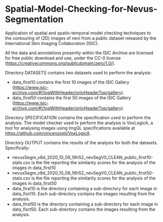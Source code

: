 # Spatial-Model-Checking-for-Nevus-Segmentation
Application of spatial and spatio-temporal model checking techniques to the contouring of (2D)  images of nevi from a public dataset released by the International Skin Imaging Collaboration (ISIC). 

All the data and annotations presently within the ISIC Archive are licensed for free public download and use, under the CC-0 license (https://creativecommons.org/publicdomain/zero/1.0/).

Directory DATASETS contains two datasets used to perform the analysis: 
  - data_first10 contains the first 10 images of the ISIC Gallery (https://www.isic-archive.com/#!/topWithHeader/onlyHeaderTop/gallery).
  - data_first50 contains the first 50 images of the ISIC Gallery (https://www.isic-archive.com/#!/topWithHeader/onlyHeaderTop/gallery). 

Directory SPECIFICATION contains the specification used to perform the analysis. The model checker used to perform the analysis is VoxLogicA, a tool for analysing images using ImgQL specifications available at https://github.com/vincenzoml/VoxLogicA.

Directory OUTPUT contains the results of the analysis for both the datasets. Specifically:
  - nevusSegm_v8d_2020_10_08_16h52_nevSegV0_CLEAN_public_first10-stats.csv is the file reporting the similarity scores for the analysis of  the images in data_first10 
  - nevusSegm_v8d_2020_10_08_16h52_nevSegV0_CLEAN_public_first50-stats.csv is the file reporting the similarity scores for the analysis of  the images in data_first50 
  - data_first10 is the directory containing a sub-directory for each image in data_fisrt10. Each sub-directory contains the images resulting from the analysis.
  - data_first50 is the directory containing a sub-directory for each image in data_fisrt50. Each sub-directory contains the images resulting from the analysis.
